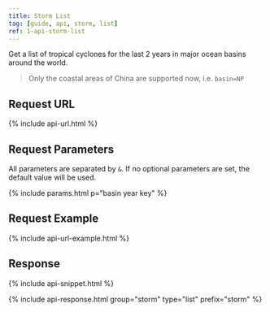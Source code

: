 ```yaml
---
title: Storm List
tag: [guide, api, storm, list]
ref: 1-api-storm-list
---
```

Get a list of tropical cyclones for the last 2 years in major ocean basins around the world.

> Only the coastal areas of China are supported now, i.e. `basin=NP`

## Request URL

{% include api-url.html %}

## Request Parameters

All parameters are separated by `&`. If no optional parameters are set, the default value will be used.

{% include params.html p="basin year key" %}

## Request Example

{% include api-url-example.html %}

## Response

{% include api-snippet.html %}

{% include api-response.html group="storm" type="list" prefix="storm"  %}